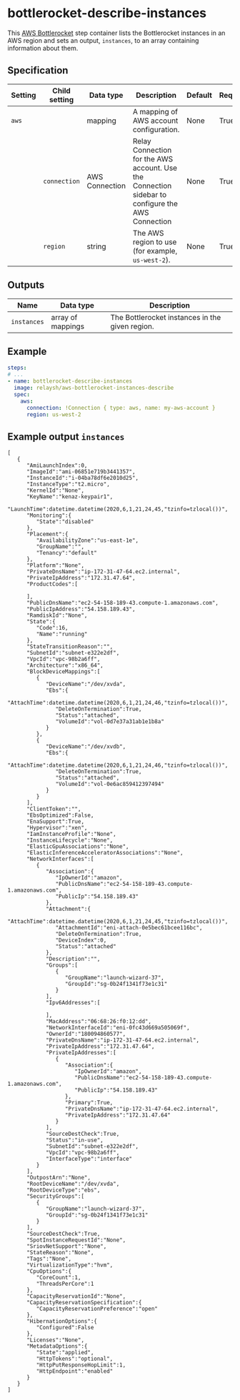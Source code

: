# bottlerocket-describe-instances

This [AWS Bottlerocket](https://aws.amazon.com/bottlerocket/) step container lists the Bottlerocket
instances in an AWS region and sets an output, `instances`, to an array containing
information about them.

## Specification

| Setting | Child setting | Data type | Description | Default | Required |
|---------|---------------|-----------|-------------|---------|----------|
| `aws` || mapping | A mapping of AWS account configuration. | None | True |
|| `connection` | AWS Connection | Relay Connection for the AWS account. Use the Connection sidebar to configure the AWS Connection | None | True |
|| `region` | string | The AWS region to use (for example, `us-west-2`). | None | True |

## Outputs

| Name | Data type | Description |
|------|-----------|-------------|
| `instances` | array of mappings | The Bottlerocket instances in the given region. |

## Example

```yaml
steps:
# ...
- name: bottlerocket-describe-instances
  image: relaysh/aws-bottlerocket-instances-describe
  spec:
    aws:
      connection: !Connection { type: aws, name: my-aws-account } 
      region: us-west-2
```

## Example output `instances`
```
[
   {
      "AmiLaunchIndex":0,
      "ImageId":"ami-06851e719b3441357",
      "InstanceId":"i-04ba78df6e2010d25",
      "InstanceType":"t2.micro",
      "KernelId":"None",
      "KeyName":"kenaz-keypair1",
      "LaunchTime":datetime.datetime(2020,6,1,21,24,45,"tzinfo=tzlocal())",
      "Monitoring":{
         "State":"disabled"
      },
      "Placement":{
         "AvailabilityZone":"us-east-1e",
         "GroupName":"",
         "Tenancy":"default"
      },
      "Platform":"None",
      "PrivateDnsName":"ip-172-31-47-64.ec2.internal",
      "PrivateIpAddress":"172.31.47.64",
      "ProductCodes":[

      ],
      "PublicDnsName":"ec2-54-158-189-43.compute-1.amazonaws.com",
      "PublicIpAddress":"54.158.189.43",
      "RamdiskId":"None",
      "State":{
         "Code":16,
         "Name":"running"
      },
      "StateTransitionReason":"",
      "SubnetId":"subnet-e322e2df",
      "VpcId":"vpc-98b2a6ff",
      "Architecture":"x86_64",
      "BlockDeviceMappings":[
         {
            "DeviceName":"/dev/xvda",
            "Ebs":{
               "AttachTime":datetime.datetime(2020,6,1,21,24,46,"tzinfo=tzlocal())",
               "DeleteOnTermination":True,
               "Status":"attached",
               "VolumeId":"vol-0d7e37a31ab1e1b8a"
            }
         },
         {
            "DeviceName":"/dev/xvdb",
            "Ebs":{
               "AttachTime":datetime.datetime(2020,6,1,21,24,46,"tzinfo=tzlocal())",
               "DeleteOnTermination":True,
               "Status":"attached",
               "VolumeId":"vol-0e6ac859412397494"
            }
         }
      ],
      "ClientToken":"",
      "EbsOptimized":False,
      "EnaSupport":True,
      "Hypervisor":"xen",
      "IamInstanceProfile":"None",
      "InstanceLifecycle":"None",
      "ElasticGpuAssociations":"None",
      "ElasticInferenceAcceleratorAssociations":"None",
      "NetworkInterfaces":[
         {
            "Association":{
               "IpOwnerId":"amazon",
               "PublicDnsName":"ec2-54-158-189-43.compute-1.amazonaws.com",
               "PublicIp":"54.158.189.43"
            },
            "Attachment":{
               "AttachTime":datetime.datetime(2020,6,1,21,24,45,"tzinfo=tzlocal())",
               "AttachmentId":"eni-attach-0e5bec61bcee116bc",
               "DeleteOnTermination":True,
               "DeviceIndex":0,
               "Status":"attached"
            },
            "Description":"",
            "Groups":[
               {
                  "GroupName":"launch-wizard-37",
                  "GroupId":"sg-0b24f1341f73e1c31"
               }
            ],
            "Ipv6Addresses":[

            ],
            "MacAddress":"06:68:26:f0:12:dd",
            "NetworkInterfaceId":"eni-0fc43d669a505069f",
            "OwnerId":"180094860577",
            "PrivateDnsName":"ip-172-31-47-64.ec2.internal",
            "PrivateIpAddress":"172.31.47.64",
            "PrivateIpAddresses":[
               {
                  "Association":{
                     "IpOwnerId":"amazon",
                     "PublicDnsName":"ec2-54-158-189-43.compute-1.amazonaws.com",
                     "PublicIp":"54.158.189.43"
                  },
                  "Primary":True,
                  "PrivateDnsName":"ip-172-31-47-64.ec2.internal",
                  "PrivateIpAddress":"172.31.47.64"
               }
            ],
            "SourceDestCheck":True,
            "Status":"in-use",
            "SubnetId":"subnet-e322e2df",
            "VpcId":"vpc-98b2a6ff",
            "InterfaceType":"interface"
         }
      ],
      "OutpostArn":"None",
      "RootDeviceName":"/dev/xvda",
      "RootDeviceType":"ebs",
      "SecurityGroups":[
         {
            "GroupName":"launch-wizard-37",
            "GroupId":"sg-0b24f1341f73e1c31"
         }
      ],
      "SourceDestCheck":True,
      "SpotInstanceRequestId":"None",
      "SriovNetSupport":"None",
      "StateReason":"None",
      "Tags":"None",
      "VirtualizationType":"hvm",
      "CpuOptions":{
         "CoreCount":1,
         "ThreadsPerCore":1
      },
      "CapacityReservationId":"None",
      "CapacityReservationSpecification":{
         "CapacityReservationPreference":"open"
      },
      "HibernationOptions":{
         "Configured":False
      },
      "Licenses":"None",
      "MetadataOptions":{
         "State":"applied",
         "HttpTokens":"optional",
         "HttpPutResponseHopLimit":1,
         "HttpEndpoint":"enabled"
      }
   }
]
```
